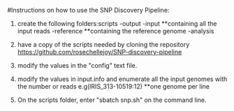 #Instructions on how to use the SNP Discovery Pipeline:

1.	create the following folders:scripts
	-output
	-input **containing all the input reads
	-reference **containing the reference genome
	-analysis

2. 	have a copy of the scripts needed by cloning the repository
	https://github.com/rosechellejoy/SNP-discovery-pipeline	

3.	modify the values in the "config" text file.

4. 	modify the values in input.info and enumerate all the input genomes with the number or reads e.g(IRIS_313-10519:12) **one genome per line

5.  On the scripts folder, enter "sbatch snp.sh" on the command line.
